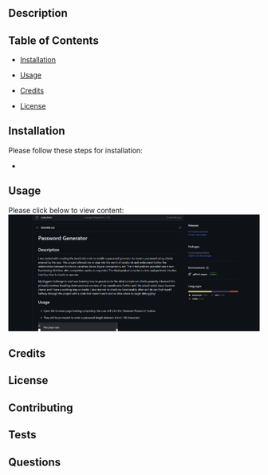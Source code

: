 # 

## Description

   

## Table of Contents

- [Installation](#installation)

- [Usage](#usage)

- [Credits](#credits)

- [License](#license)

## Installation

Please follow these steps for installation:

-

## Usage

Please click below to view content:
 ![example readme](./images/example-screenshot.png)
## Credits

## License

## Contributing

## Tests

## Questions
